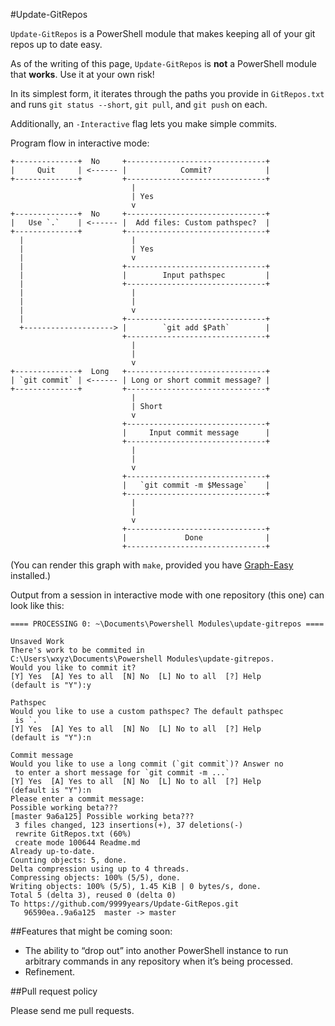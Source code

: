 #Update-GitRepos

`Update-GitRepos` is a PowerShell module that makes keeping all of your git repos up to date easy.

As of the writing of this page, `Update-GitRepos` is **not** a PowerShell module that **works**. Use it at your own risk!

In its simplest form, it iterates through the paths you provide in `GitRepos.txt` and runs `git status --short`, `git pull`, and `git push` on each.

Additionally, an `-Interactive` flag lets you make simple commits.

Program flow in interactive mode:

```
+--------------+  No     +-------------------------------+
|     Quit     | <------ |            Commit?            |
+--------------+         +-------------------------------+
                           |
                           | Yes
                           v
+--------------+  No     +-------------------------------+
|   Use `.`    | <------ |  Add files: Custom pathspec?  |
+--------------+         +-------------------------------+
  |                        |
  |                        | Yes
  |                        v
  |                      +-------------------------------+
  |                      |        Input pathspec         |
  |                      +-------------------------------+
  |                        |
  |                        |
  |                        v
  |                      +-------------------------------+
  +--------------------> |        `git add $Path`        |
                         +-------------------------------+
                           |
                           |
                           v
+--------------+  Long   +-------------------------------+
| `git commit` | <------ | Long or short commit message? |
+--------------+         +-------------------------------+
                           |
                           | Short
                           v
                         +-------------------------------+
                         |     Input commit message      |
                         +-------------------------------+
                           |
                           |
                           v
                         +-------------------------------+
                         |   `git commit -m $Message`    |
                         +-------------------------------+
                           |
                           |
                           v
                         +-------------------------------+
                         |             Done              |
                         +-------------------------------+
```

(You can render this graph with `make`, provided you have [Graph-Easy](http://search.cpan.org/~tels/Graph-Easy/lib/Graph/Easy.pm) installed.)

Output from a session in interactive mode with one repository (this one) can look like this:

```
==== PROCESSING 0: ~\Documents\Powershell Modules\update-gitrepos ====

Unsaved Work
There's work to be commited in
C:\Users\wxyz\Documents\Powershell Modules\update-gitrepos.
Would you like to commit it?
[Y] Yes  [A] Yes to all  [N] No  [L] No to all  [?] Help
(default is "Y"):y

Pathspec
Would you like to use a custom pathspec? The default pathspec
 is `.`
[Y] Yes  [A] Yes to all  [N] No  [L] No to all  [?] Help
(default is "Y"):n

Commit message
Would you like to use a long commit (`git commit`)? Answer no
 to enter a short message for `git commit -m ...`
[Y] Yes  [A] Yes to all  [N] No  [L] No to all  [?] Help
(default is "Y"):n
Please enter a commit message:
Possible working beta???
[master 9a6a125] Possible working beta???
 3 files changed, 123 insertions(+), 37 deletions(-)
 rewrite GitRepos.txt (60%)
 create mode 100644 Readme.md
Already up-to-date.
Counting objects: 5, done.
Delta compression using up to 4 threads.
Compressing objects: 100% (5/5), done.
Writing objects: 100% (5/5), 1.45 KiB | 0 bytes/s, done.
Total 5 (delta 3), reused 0 (delta 0)
To https://github.com/9999years/Update-GitRepos.git
   96590ea..9a6a125  master -> master
```

##Features that might be coming soon:

* The ability to “drop out” into another PowerShell instance to run arbitrary commands in any repository when it’s being processed.
* Refinement.

##Pull request policy

Please send me pull requests.
